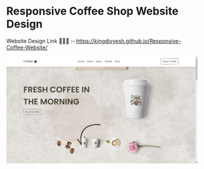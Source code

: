 # Responsive Coffee Shop Website Design

Website Design Link 🔗🔗🔗 :- https://kingdivyesh.github.io/Responsive-Coffee-Website/

![preview img](/preview.png)
